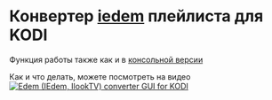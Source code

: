 # Конвертер [iedem](https://iedem.tv/welcome/register/01659c3a2c7e8531) плейлиста для KODI

Функция работы также как и в [консольной версии](https://github.com/daradan/iedem_converter_for_KODI)

Как и что делать, можете посмотреть на видео
[![Edem (IEdem, IlookTV) converter GUI for KODI
](http://img.youtube.com/vi/JWe3bZaGVkU/0.jpg)](http://www.youtube.com/watch?v=JWe3bZaGVkU)
